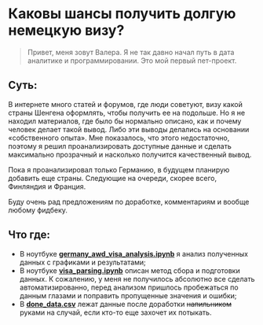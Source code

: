 #  Каковы шансы получить долгую немецкую визу?
> Привет, меня зовут Валера. Я не так давно начал путь в дата аналитике и программировании.
> Это мой первый пет-проект.

## Суть:
В интернете много статей и форумов, где люди советуют, визу какой страны Шенгена оформлять, чтобы получить ее на подольше. Но я не находил материалов, где было бы нормально описано, как и почему человек делает такой вывод. Либо эти выводы делались на основании «собственного опыта». Мне показалось, что этого недостаточно, поэтому я решил проанализировать доступные данные и сделать максимально прозрачный и насколько получится качественный вывод.

Пока я проанализировал только Германию, в будущем планирую добавить еще страны. Следующие на очереди, скорее всего, Финляндия и Франция.

Буду очень рад предложениям по доработке, комментариям и вообще любому фидбеку.

## Что где:
- В ноутбуке __[germany_awd_visa_analysis.ipynb](https://github.com/MustDie-green/AWD-forum-visa-parsing/blob/main/germany_awd_visa_analysis.ipynb)__ я анализ полученных данных с графиками и результатами;
- В ноутбуке __[visa_parsing.ipynb](https://github.com/MustDie-green/AWD-forum-visa-parsing/blob/main/visa_parsing.ipynb)__ описан метод сбора и подготовки данных. К сожалению, у меня не получилось абсолютно все сделать автоматизированно, перед анализом пришлось пробежаться по данным глазами и поправить пропущенные значения и ошибки;
- В __[done_data.csv](https://github.com/MustDie-green/AWD-forum-visa-parsing/blob/main/done_data.csv)__ лежат данные после доработки ~~напильником~~ руками на случай, если кто-то еще захочет их потыкать.




